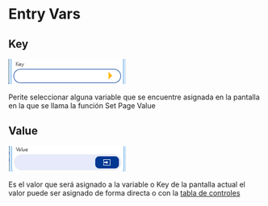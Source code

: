# Entry Vars

## Key

![](../../../../.gitbook/assets/image%20%28425%29.png)

Perite seleccionar alguna variable que se encuentre asignada en la pantalla en la que se llama la función Set Page Value

## Value

![](../../../../.gitbook/assets/image%20%28426%29.png)

Es el valor que será asignado a la variable o Key de la pantalla actual el valor puede ser asignado de forma directa o con la [tabla de controles](https://docs.apphive.io/reference/funciones/tabla-de-controles)

